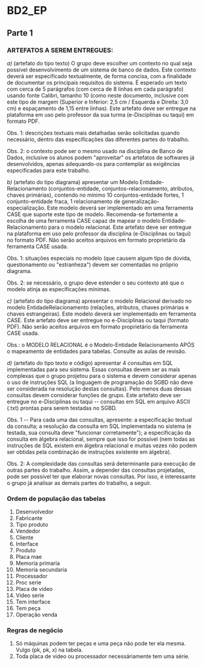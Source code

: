 # BD2_EP

## Parte 1

### ARTEFATOS A SEREM ENTREGUES:

*a)* (artefato do tipo texto) O grupo deve escolher um contexto no qual seja possível desenvolvimento de
um sistema de banco de dados. Este contexto deverá ser especificado textualmente, de forma concisa,
com a finalidade de documentar os principais requisitos do sistema. É esperado um texto com cerca de
5 parágrafos (com cerca de 8 linhas em cada parágrafo) usando fonte Calibri, tamanho 10 (como neste
documento, inclusive com este tipo de margem (Superior e Inferior: 2,5 cm / Esquerda e Direita: 3,0 cm)
e espaçamento de 1,15 entre linhas). Este artefato deve ser entregue na plataforma em uso pelo
professor da sua turma (e-Disciplinas ou taqui) em formato PDF.

Obs. 1: descrições textuais mais detalhadas serão solicitadas quando necessário, dentro das
especificações das diferentes partes do trabalho.

Obs. 2: o contexto pode ser o mesmo usado na disciplina de Banco de Dados, inclusive os alunos podem
"aproveitar" os artefatos de softwares já desenvolvidos, apenas adequando-os para contemplar as
exigências especificadas para este trabalho.

*b)* (artefato do tipo diagrama) apresentar um Modelo Entidade-Relacionamento (conjuntos-entidade,
conjuntos-relacionamento, atributos, chaves primárias), contendo no mínimo 10 conjuntos-entidade
fortes, 1 conjunto-entidade fraca, 1 relacionamento de generalização-especialização. Este modelo
deverá ser implementado em uma ferramenta CASE que suporte este tipo de modelo. Recomenda-se
fortemente a escolha de uma ferramenta CASE capaz de mapear o modelo Entidade-Relacionamento
para o modelo relacional. Este artefato deve ser entregue na plataforma em uso pelo professor da
disciplina (e-Disciplinas ou taqui) no formato PDF. Não serão aceitos arquivos em formato
proprietário da ferramenta CASE usada.

Obs. 1: situações especiais no modelo (que causem algum tipo de dúvida, questionamento ou
"estranheza") devem ser comentadas no próprio diagrama.

Obs. 2: se necessário, o grupo deve estender o seu contexto até que o modelo atinja as especificações
mínimas.

*c)* (artefato do tipo diagrama) apresentar o modelo Relacional derivado no modelo EntidadeRelacionamento (relações, atributos, chaves primárias e chaves estrangeiras). Este modelo deverá ser
implementado em ferramenta CASE. Este artefato deve ser entregue no e-Disciplinas ou taqui
(formato PDF). Não serão aceitos arquivos em formato proprietário da ferramenta CASE usada.

Obs.: o MODELO RELACIONAL é o Modelo-Entidade Relacionamento APÓS o mapeamento de entidades
para tabelas. Consulte as aulas de revisão.

*d)* (artefato do tipo texto e código) apresentar 4 consultas em SQL implementadas para seu sistema.
Essas consultas devem ser as mais complexas que o grupo projetou para o sistema e devem considerar
apenas o uso de instruções SQL (a linguagem de programação do SGBD não deve ser considerada na
resolução destas consultas). Pelo menos duas dessas consultas devem considerar funções de grupo.
Este artefato deve ser entregue no e-Disciplinas ou taqui -- consultas em SQL em arquivo ASCII (.txt)
prontas para serem testadas no SGBD.

Obs. 1 -- Para cada uma das consultas, apresente: a especificação textual da consulta; a resolução da
consulta em SQL implementada no sistema (e testada, sua consulta deve "funcionar corretamente"); a
especificação da consulta em álgebra relacional, sempre que isso for possível (nem todas as instruções
de SQL existem em álgebra relacional e muitas vezes não podem ser obtidas pela combinação de
instruções existente em álgebra).

Obs. 2: A complexidade das consultas será determinante para execução de outras partes do trabalho.
Assim, a depender das consultas projetadas, pode ser possível ter que elaborar novas consultas. Por isso,
é interessante o grupo já analisar as demais partes do trabalho, a seguir.

### Ordem de população das tabelas

1. Desenvolvedor
2. Fabricante
3. Tipo produto
4. Vendedor
5. Cliente
6. Interface
7. Produto
8. Placa mae
9. Memoria primaria
10. Memoria secundaria
11. Processador
12. Proc serie
13. Placa de video
14. Video serie
15. Tem interface
16. Tem peça
17. Operação venda

### Regras de negócio

1. Só máquinas podem ter peças e uma peça não pode ter ela mesma. Vulgo (pk, pk, x) na tabela.
2. Toda placa de video ou processador necessáriamente tem uma série.
